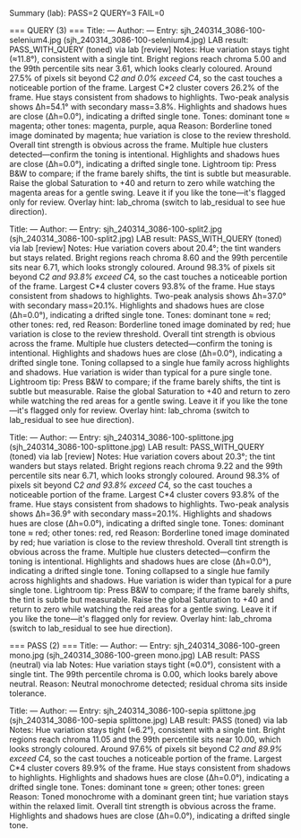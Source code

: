 Summary (lab): PASS=2  QUERY=3  FAIL=0


=== QUERY (3) ===
Title: —
Author: —
Entry: sjh_240314_3086-100-selenium4.jpg (sjh_240314_3086-100-selenium4.jpg)
  LAB result: PASS_WITH_QUERY (toned) via lab [review]
  Notes: Hue variation stays tight (≈11.8°), consistent with a single tint. Bright regions reach chroma 5.00 and the 99th percentile sits near 3.61, which looks clearly coloured. Around 27.5% of pixels sit beyond C*2 and 0.0% exceed C*4, so the cast touches a noticeable portion of the frame. Largest C*2 cluster covers 26.2% of the frame. Hue stays consistent from shadows to highlights. Two-peak analysis shows Δh=54.1° with secondary mass=3.8%. Highlights and shadows hues are close (Δh=0.0°), indicating a drifted single tone.
  Tones: dominant tone ≈ magenta; other tones: magenta, purple, aqua
  Reason: Borderline toned image dominated by magenta; hue variation is close to the review threshold. Overall tint strength is obvious across the frame. Multiple hue clusters detected—confirm the toning is intentional. Highlights and shadows hues are close (Δh=0.0°), indicating a drifted single tone.
  Lightroom tip: Press B&W to compare; if the frame barely shifts, the tint is subtle but measurable. Raise the global Saturation to +40 and return to zero while watching the magenta areas for a gentle swing. Leave it if you like the tone—it's flagged only for review. Overlay hint: lab_chroma (switch to lab_residual to see hue direction).

Title: —
Author: —
Entry: sjh_240314_3086-100-split2.jpg (sjh_240314_3086-100-split2.jpg)
  LAB result: PASS_WITH_QUERY (toned) via lab [review]
  Notes: Hue variation covers about 20.4°; the tint wanders but stays related. Bright regions reach chroma 8.60 and the 99th percentile sits near 6.71, which looks strongly coloured. Around 98.3% of pixels sit beyond C*2 and 93.8% exceed C*4, so the cast touches a noticeable portion of the frame. Largest C*4 cluster covers 93.8% of the frame. Hue stays consistent from shadows to highlights. Two-peak analysis shows Δh=37.0° with secondary mass=20.1%. Highlights and shadows hues are close (Δh=0.0°), indicating a drifted single tone.
  Tones: dominant tone ≈ red; other tones: red, red
  Reason: Borderline toned image dominated by red; hue variation is close to the review threshold. Overall tint strength is obvious across the frame. Multiple hue clusters detected—confirm the toning is intentional. Highlights and shadows hues are close (Δh=0.0°), indicating a drifted single tone. Toning collapsed to a single hue family across highlights and shadows. Hue variation is wider than typical for a pure single tone.
  Lightroom tip: Press B&W to compare; if the frame barely shifts, the tint is subtle but measurable. Raise the global Saturation to +40 and return to zero while watching the red areas for a gentle swing. Leave it if you like the tone—it's flagged only for review. Overlay hint: lab_chroma (switch to lab_residual to see hue direction).

Title: —
Author: —
Entry: sjh_240314_3086-100-splittone.jpg (sjh_240314_3086-100-splittone.jpg)
  LAB result: PASS_WITH_QUERY (toned) via lab [review]
  Notes: Hue variation covers about 20.3°; the tint wanders but stays related. Bright regions reach chroma 9.22 and the 99th percentile sits near 6.71, which looks strongly coloured. Around 98.3% of pixels sit beyond C*2 and 93.8% exceed C*4, so the cast touches a noticeable portion of the frame. Largest C*4 cluster covers 93.8% of the frame. Hue stays consistent from shadows to highlights. Two-peak analysis shows Δh=36.9° with secondary mass=20.1%. Highlights and shadows hues are close (Δh=0.0°), indicating a drifted single tone.
  Tones: dominant tone ≈ red; other tones: red, red
  Reason: Borderline toned image dominated by red; hue variation is close to the review threshold. Overall tint strength is obvious across the frame. Multiple hue clusters detected—confirm the toning is intentional. Highlights and shadows hues are close (Δh=0.0°), indicating a drifted single tone. Toning collapsed to a single hue family across highlights and shadows. Hue variation is wider than typical for a pure single tone.
  Lightroom tip: Press B&W to compare; if the frame barely shifts, the tint is subtle but measurable. Raise the global Saturation to +40 and return to zero while watching the red areas for a gentle swing. Leave it if you like the tone—it's flagged only for review. Overlay hint: lab_chroma (switch to lab_residual to see hue direction).


=== PASS (2) ===
Title: —
Author: —
Entry: sjh_240314_3086-100-green mono.jpg (sjh_240314_3086-100-green mono.jpg)
  LAB result: PASS (neutral) via lab
  Notes: Hue variation stays tight (≈0.0°), consistent with a single tint. The 99th percentile chroma is 0.00, which looks barely above neutral.
  Reason: Neutral monochrome detected; residual chroma sits inside tolerance.

Title: —
Author: —
Entry: sjh_240314_3086-100-sepia splittone.jpg (sjh_240314_3086-100-sepia splittone.jpg)
  LAB result: PASS (toned) via lab
  Notes: Hue variation stays tight (≈6.2°), consistent with a single tint. Bright regions reach chroma 11.05 and the 99th percentile sits near 10.00, which looks strongly coloured. Around 97.6% of pixels sit beyond C*2 and 89.9% exceed C*4, so the cast touches a noticeable portion of the frame. Largest C*4 cluster covers 89.9% of the frame. Hue stays consistent from shadows to highlights. Highlights and shadows hues are close (Δh=0.0°), indicating a drifted single tone.
  Tones: dominant tone ≈ green; other tones: green
  Reason: Toned monochrome with a dominant green tint; hue variation stays within the relaxed limit. Overall tint strength is obvious across the frame. Highlights and shadows hues are close (Δh=0.0°), indicating a drifted single tone.
